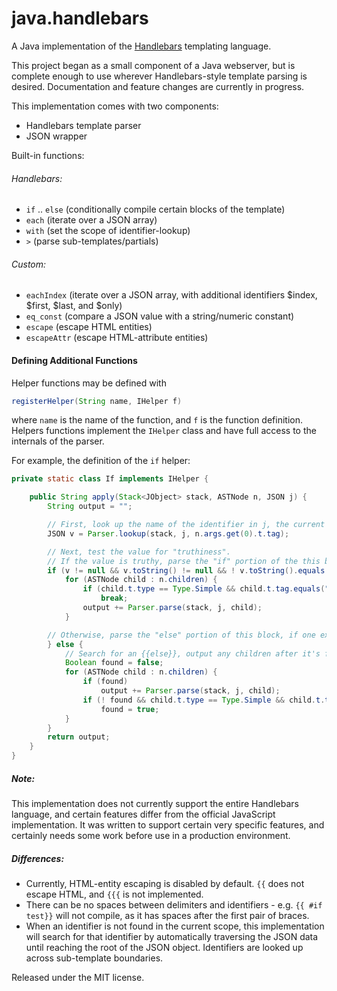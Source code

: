 java.handlebars
===============

A Java implementation of the [Handlebars] templating language. 

This project began as a small component of a Java webserver, but is complete enough to use wherever Handlebars-style template parsing is desired. Documentation and feature changes are currently in progress.

This implementation comes with two components:

* Handlebars template parser
* JSON wrapper

Built-in functions:

###### Handlebars:

* `if` .. `else` (conditionally compile certain blocks of the template)
* `each` (iterate over a JSON array)
* `with` (set the scope of identifier-lookup)
* `>` (parse sub-templates/partials)

###### Custom: 

* `eachIndex` (iterate over a JSON array, with additional identifiers $index, $first, $last, and $only)
* `eq_const` (compare a JSON value with a string/numeric constant)
* `escape` (escape HTML entities)
* `escapeAttr` (escape HTML-attribute entities)

#### Defining Additional Functions

Helper functions may be defined with
```java
registerHelper(String name, IHelper f)
```
where `name` is the name of the function, and `f` is the function definition. Helpers functions implement the `IHelper` class and have full access to the internals of the parser.

For example, the definition of the `if` helper:


```java
private static class If implements IHelper {

	public String apply(Stack<JObject> stack, ASTNode n, JSON j) {
		String output = "";

		// First, look up the name of the identifier in j, the current JSON context
		JSON v = Parser.lookup(stack, j, n.args.get(0).t.tag);

		// Next, test the value for "truthiness".
		// If the value is truthy, parse the "if" portion of the this block
		if (v != null && v.toString() != null && ! v.toString().equals("0")) {
			for (ASTNode child : n.children) {
				if (child.t.type == Type.Simple && child.t.tag.equals("else"))
					break;
				output += Parser.parse(stack, j, child);
			}

		// Otherwise, parse the "else" portion of this block, if one exists
		} else {
			// Search for an {{else}}, output any children after it's found
			Boolean found = false;
			for (ASTNode child : n.children) {
				if (found)
					output += Parser.parse(stack, j, child);
				if (! found && child.t.type == Type.Simple && child.t.tag.equals("else"))
					found = true;
			}
		}
		return output;
	}
}
```

##### Note:

This implementation does not currently support the entire Handlebars language, and certain features differ from the official JavaScript implementation. It was written to support certain very specific features, and certainly needs some work before use in a production environment.

##### Differences:

* Currently, HTML-entity escaping is disabled by default. `{{` does not escape HTML, and `{{{` is not implemented.
* There can be no spaces between delimiters and identifiers - e.g. `{{ #if test}}` will not compile, as it has spaces after the first pair of braces.
* When an identifier is not found in the current scope, this implementation will search for that identifier by automatically traversing the JSON data until reaching the root of the JSON object. Identifiers are looked up across sub-template boundaries.

Released under the MIT license.

[Handlebars]: http://handlebarsjs.com/

